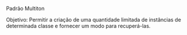 Padrão Multiton

Objetivo: Permitir a criação de uma quantidade limitada de instâncias de determinada classe e fornecer um modo para recuperá-las.
